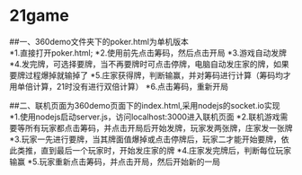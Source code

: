 # 21game
##一、360demo文件夹下的poker.html为单机版本<br>
*1.直接打开poker.html;
*2.使用前先点击筹码，然后点击开局
*3.游戏自动发牌
*4.发完牌，可选择要牌，当不再要牌时可点击停牌，电脑自动发庄家的牌，如果要牌过程爆掉就输掉了
*5.庄家获得牌，判断输赢，并对筹码进行计算（筹码均才用单倍计算，21时没有进行双倍计算）
*6.点击筹码，重新开局

##二、联机页面为360demo页面下的index.html,采用nodejs的socket.io实现
*1.使用nodejs启动server.js，访问localhost:3000进入联机页面
*2.联机游戏需要等所有玩家都点击筹码，并点击开局后开始发牌，玩家发两张牌，庄家发一张牌
*3.玩家一先进行要牌，当其牌面值爆掉或点击停牌后，玩家二才能开始要牌，依此类推，直到最后一个玩家时，开始发庄家的牌
*4.庄家发完牌后，判断每位玩家输赢
*5.玩家重新点击筹码，并点击开局，然后开始新的一局
